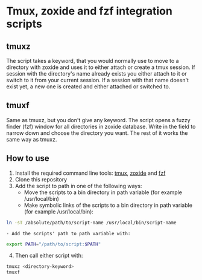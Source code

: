 # Tmux, zoxide and fzf integration scripts

## tmuxz

The script takes a keyword, that you would normally use to move to a directory with zoxide and uses it to either attach or create a tmux session. If session with the directory's name already exists you either attach to it or switch to it from your current session. If a session with that name doesn't exist yet, a new one is created and either attached or switched to.

## tmuxf

Same as tmuxz, but you don't give any keyword. The script opens a fuzzy finder (fzf) window for all directories in zoxide database. Write in the field to narrow down and choose the directory you want. The rest of it works the same way as tmuxz.

## How to use

1. Install the required command line tools: [tmux](https://github.com/tmux/tmux/wiki/Installing), [zoxide](https://github.com/ajeetdsouza/zoxide#installation) and [fzf](https://github.com/junegunn/fzf#installation)
2. Clone this repository
3. Add the script to path in one of the following ways: 
    - Move the scripts to a bin directory in path variable (for example /usr/local/bin)
    - Make symbolic links of the scripts to a bin directory in path variable (for example /usr/local/bin):

```bash
ln -sT /absolute/path/to/script-name /usr/local/bin/script-name
```

    - Add the scripts' path to path variable with:

```bash
export PATH="/path/to/script:$PATH"
```

4. Then call either script with:

```bash
tmuxz <directory-keyword>
tmuxf
```
